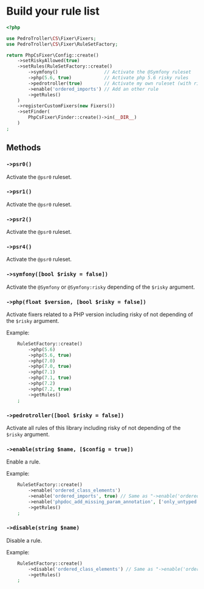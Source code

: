 # Build your rule list

```php
<?php

use PedroTroller\CS\Fixer\Fixers;
use PedroTroller\CS\Fixer\RuleSetFactory;

return PhpCsFixer\Config::create()
    ->setRiskyAllowed(true)
    ->setRules(RuleSetFactory::create()
        ->symfony()                 // Activate the @Symfony ruleset
        ->php(5.6, true)            // Activate php 5.6 risky rules
        ->pedrotroller(true)        // Activate my own ruleset (with risky rules)
        ->enable('ordered_imports') // Add an other rule
        ->getRules()
    )
    ->registerCustomFixers(new Fixers())
    ->setFinder(
        PhpCsFixer\Finder::create()->in(__DIR__)
    )
;
```

## Methods

### `->psr0()`

Activate the `@psr0` ruleset.

### `->psr1()`

Activate the `@psr0` ruleset.

### `->psr2()`

Activate the `@psr0` ruleset.

### `->psr4()`

Activate the `@psr0` ruleset.

### `->symfony([bool $risky = false])`

Activate the `@Symfony` or `@Symfony:risky` depending of the `$risky` argument.

### `->php(float $version, [bool $risky = false])`

Activate fixers related to a PHP version including risky of not depending of the `$risky` argument.

Example: 

```php
    RuleSetFactory::create()
        ->php(5.6)
        ->php(5.6, true)
        ->php(7.0)
        ->php(7.0, true)
        ->php(7.1)
        ->php(7.1, true)
        ->php(7.2)
        ->php(7.2, true)
        ->getRules()
    ;
```

### `->pedrotroller([bool $risky = false])`

Activate all rules of this library including risky of not depending of the `$risky` argument.

### `->enable(string $name, [$config = true])`

Enable a rule.

Example: 

```php
    RuleSetFactory::create()
        ->enable('ordered_class_elements')
        ->enable('ordered_imports', true) // Same as "->enable('ordered_imports')"
        ->enable('phpdoc_add_missing_param_annotation', ['only_untyped' => true])
        ->getRules()
    ;
```

### `->disable(string $name)`

Disable a rule.

Example: 

```php
    RuleSetFactory::create()
        ->disable('ordered_class_elements') // Same as "->enable('ordered_class_elements', false)"
        ->getRules()
    ;
```
